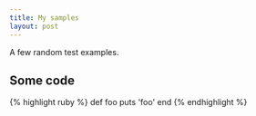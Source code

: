 ```yaml
---
title: My samples
layout: post
---
```

A few random test examples.

Some code
---------

{% highlight ruby %}
def foo
  puts 'foo'
end
{% endhighlight %}